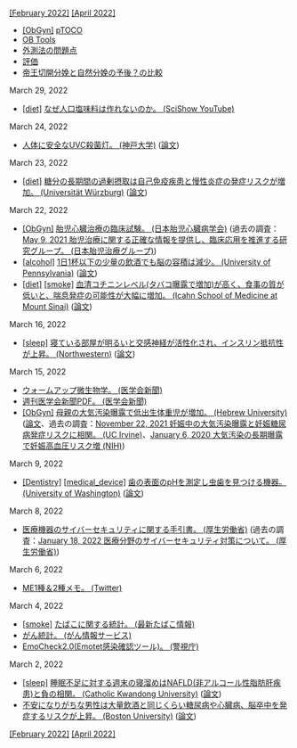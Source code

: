 [\[February 2022\]](2202.md) [\[April 2022\]](2204.md)

* [\[ObGyn\]](ObGyn.md) [pTOCO](https://obgyn.onlinelibrary.wiley.com/doi/full/10.1111/aogs.12836)
* [OB Tools](http://www.ob-tools.com/easy-to-adopt.html)
* [外測法の問題点](http://www.ob-tools.com/problems-with-external-monitoring.html)
* [評価](https://www.ajog.org/article/S0002-9378(18)31414-5/fulltext)
* [帝王切開分娩と自然分娩の予後？の比較](https://www.mdpi.com/1424-8220/20/11/3023/htm)

March 29, 2022
* [\[diet\]](diet.md) [なぜ人口塩味料は作れないのか。 (SciShow YouTube)](https://www.youtube.com/watch?v=UubWXQna0oc)

March 24, 2022
* [人体に安全なUVC殺菌灯。 (神戸大学)](https://www.kobe-u.ac.jp/research_at_kobe/NEWS/collaborations/2020_03_30_01.html) ([論文](https://doi.org/10.1111/php.13269))

March 23, 2022
* [\[diet\]](diet.md) [糖分の長期間の過剰摂取は自己免疫疾患と慢性炎症の発症リスクが増加。 (Universität Würzburg)](https://www.uni-wuerzburg.de/en/news-and-events/news/detail/news/wie-zucker-entzuendungen-foerdert/) ([論文](http://dx.doi.org/10.1016/j.cmet.2022.02.015))

March 22, 2022
* [\[ObGyn\]](ObGyn.md) [胎児心臓治療の臨床試験。 (日本胎児心臓病学会)](https://www.jsfc.jp/clinical-trial-index/clinical-trial) (過去の調査：[May 9, 2021 胎児治療に関する正確な情報を提供し、臨床応用を推進する研究グループ。 (日本胎児治療グループ)](2105.md))
* [\[alcohol\]](alcohol.md) [1日1杯以下の少量の飲酒でも脳の容積は減少。 (University of Pennsylvania)](https://penntoday.upenn.edu/news/one-alcoholic-drink-day-linked-reduced-brain-size) ([論文](https://doi.org/10.1038/s41467-022-28735-5))
* [\[diet\]](diet.md) [\[smoke\]](smoke.md) [血清コチニンレベル(タバコ曝露で増加)が高く、食事の質が低いと、喘息発症の可能性が大幅に増加。 (Icahn School of Medicine at Mount Sinai)](https://www.eurekalert.org/news-releases/947130) ([論文](https://doi.org/10.1513/AnnalsATS.202107-837OC))

March 16, 2022
* [\[sleep\]](sleep.md) [寝ている部屋が明るいと交感神経が活性化され、インスリン抵抗性が上昇。 (Northwestern)](https://news.feinberg.northwestern.edu/2022/03/exposure-to-artificial-light-during-sleep-may-increase-risk-of-heart-disease-and-diabetes/) ([論文](https://doi.org/10.1073/pnas.2113290119))

March 15, 2022
* [ウォームアップ微生物学。 (医学会新聞)](https://www.igaku-shoin.co.jp/paper/series/0016)
* [週刊医学会新聞PDF。 (医学会新聞)](https://www.igaku-shoin.co.jp/paper/weekly)
* [\[ObGyn\]](ObGyn.md) [母親の大気汚染曝露で低出生体重児が増加。 (Hebrew University)](https://www.afhu.org/2022/03/09/mothers-exposure-to-air-pollution-associated-with-low-birth-weight-babies/) ([論文](http://dx.doi.org/10.1016/j.envres.2022.112974)、過去の調査：[November 22, 2021 妊娠中の大気汚染曝露と妊娠糖尿病発症リスクに相関。 (UC Irvine)](2111.md)、[January 6, 2020 大気汚染の長期曝露で妊娠高血圧リスク増 (NIH)](2001.md))

March 9, 2022
* [\[Dentistry\]](Dentistry.md) [\[medical_device\]](medical_device.md) [歯の表面のpHを測定し虫歯を見つける機器。 (University of Washington)](https://www.washington.edu/news/2022/03/08/o-ph-a-new-uw-dental-tool-prototype-can-spot-the-acidic-conditions-that-lead-to-cavities/) ([論文](https://doi.org/10.1109/TBME.2022.3153659))

March 8, 2022
* [医療機器のサイバーセキュリティに関する手引書。 (厚生労働省)](https://www.mhlw.go.jp/hourei/doc/tsuchi/T211228I0070.pdf) (過去の調査：[January 18, 2022 医療分野のサイバーセキュリティ対策について。 (厚生労働省)](2201.md))

March 6, 2022
* [ME1種＆2種メモ。 (Twitter)](https://mobile.twitter.com/me_memorandum)

March 4, 2022
* [\[smoke\]](smoke.md) [たばこに関する統計。 (最新たばこ情報)](https://www.health-net.or.jp/tobacco/statistics/)
* [がん統計。 (がん情報サービス)](https://ganjoho.jp/reg_stat/index.html)
* [EmoCheck2.0(Emotet感染確認ツール)。 (警視庁)](https://www.keishicho.metro.tokyo.lg.jp/kurashi/cyber/CS_ad.files/EmoCheck.pdf)

March 2, 2022
* [\[sleep\]](sleep.md) [睡眠不足に対する週末の寝溜めはNAFLD(非アルコール性脂肪肝疾患)と負の相関。 (Catholic Kwandong University)](https://www.medpagetoday.com/gastroenterology/generalhepatology/97410) ([論文](https://doi.org/10.1016/j.aohep.2022.100690))
* [不安になりがちな男性は大量飲酒と同じくらい糖尿病や心臓病、脳卒中を発症するリスクが上昇。 (Boston University)](https://newsroom.heart.org/news/men-who-worry-more-may-develop-heart-disease-and-diabetes-risk-factors-at-younger-ages) ([論文](https://www.ahajournals.org/doi/10.1161/JAHA.121.022006))

[\[February 2022\]](2202.md) [\[April 2022\]](2204.md)

